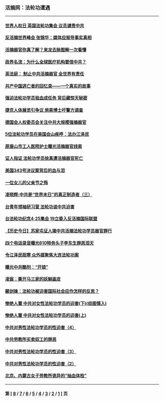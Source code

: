 ### 活摘网：法轮功遭遇
---
#### [世界人权日 英国法轮功集会 议员谴责中共](../../pages/nf5881/n13431763.md?12220430) 
#### [反活摘世界峰会 张锦华：媒体应报导事实真相](../../pages/nf5881/n13278502.md?12220430) 
#### [活摘器官你真了解？来龙去脉图解一次看懂](../../pages/nf5881/n13013820.md?12220430) 
#### [政界名流：为什么全球医疗机构要信中共？](../../pages/nf5881/n11945479.md?12220430) 
#### [英法庭： 制止中共活摘器官 全世界有责任](../../pages/nf5881/n11330691.md?12220430) 
#### [共产中国逃亡者的回忆录——一个真实的故事](../../pages/nf5881/n10918649.md?12220430) 
#### [强迫法轮功学员验血成任务 背后藏惊天秘密](../../pages/nf5881/n4252384.md?12220430) 
#### [捷克人体展览引争议 旅美博士吁警方调查](../../pages/nf5881/n9429187.md?12220430) 
#### [德国会人权委员会关注中共大规模强摘器官](../../pages/nf5881/n8418950.md?12220430) 
#### [5位法轮功学员在美国会山疾呼：法办江泽民](../../pages/nf5881/n8101519.md?12220430) 
#### [原唐山市工人医院护士曝光活摘器官线索](../../pages/nf5881/n8076384.md?12220430) 
#### [证人指证 法轮功学员徐真遭活摘器官死亡](../../pages/nf5881/n8042467.md?12220430) 
#### [美国343号决议案背后的血与泪](../../pages/nf5881/n8020684.md?12220430) 
#### [一位女儿的父亲节之殇](../../pages/nf5881/n8014122.md?12220430) 
#### [凌晓辉:中共是“世界末日”的真正制造者（三）](../../pages/nf5881/n4210333.md?12220430) 
#### [台青年领袖研习营 法轮功谈中共迫害](../../pages/nf5881/n4141857.md?12220430) 
#### [台法轮功纪念4‧25集会 19立委入反活摘国际联盟](../../pages/nf5881/n4141821.md?12220430) 
#### [【历史今日】苏家屯证人揭中共活摘法轮功学员器官罪行](../../pages/nf5881/n4135912.md?12220430) 
#### [四个电话录音曝光610特务头子李东生罪恶滔天](../../pages/nf5881/n4040060.md?12220430) 
#### [令江泽民胆寒 众外媒聚焦大连法轮功案](../../pages/nf5881/n3932671.md?12220430) 
#### [曝光中共酷刑：“开锁”](../../pages/nf5881/n3889373.md?12220430) 
#### [凌宸：撕开马三家的妖魅画皮](../../pages/nf5881/n3849369.md?12220430) 
#### [郦剑锋：法轮功被迫害国际社会应作怎样的反思？](../../pages/nf5881/n3824560.md?12220430) 
#### [惨绝人寰 中共对女性法轮功学员的迫害(下)(组图慎入)](../../pages/nf5881/n3816285.md?12220430) 
#### [惨绝人寰 中共对女性法轮功学员的迫害(上)](../../pages/nf5881/n3815374.md?12220430) 
#### [中共对男性法轮功学员的性迫害（4）](../../pages/nf5881/n3769144.md?12220430) 
#### [中共劳教所买卖奴工的罪恶](../../pages/nf5881/n3769378.md?12220430) 
#### [中共对男性法轮功学员的性迫害（3）](../../pages/nf5881/n3768231.md?12220430) 
#### [中共对男性法轮功学员的性迫害（2）](../../pages/nf5881/n3767211.md?12220430) 
#### [北京、内蒙古女子劳教所诡异的“抽血体检”](../../pages/nf5881/n3753158.md?12220430) 

---
#### 第 [ [8](./8.md?12220430) / [7](./7.md?12220430) / [6](./6.md?12220430) / [5](./5.md?12220430) / [4](./4.md?12220430) / [3](./3.md?12220430) / [2](./2.md?12220430) / [1](./1.md?12220430) ] 页
